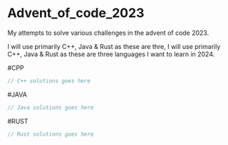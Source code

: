 # Advent_of_code_2023
My attempts to solve various challenges in the advent of code 2023.

I will use primarily C++, Java & Rust as these are thre, I will use primarily C++, Java & Rust as these are three languages I want to learn in 2024.

#CPP
```cpp
// C++ solutions goes here
```
#JAVA
```java
// Java solutions goes here
```
#RUST
```rs
// Rust solutions goes here
```
